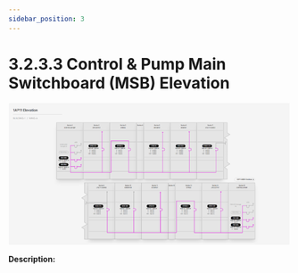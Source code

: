```yaml
---
sidebar_position: 3
---
```


# 3.2.3.3 Control & Pump Main Switchboard (MSB) Elevation

![Docs Version Dropdown](../../../../../static/img/ControlandPumpMainSwitchboard.png)

**Description:**